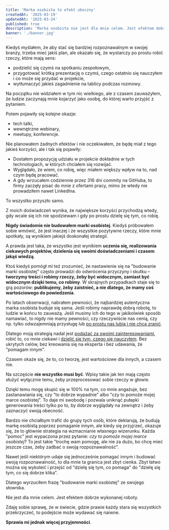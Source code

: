 ```yaml
---
title: 'Marka osobista to efekt uboczny'
createdAt: '2025-03-19'
updatedAt: '2025-03-24'
published: true
description: 'Marka osobista nie jest dla mnie celem. Jest efektem dobrze zrobionej roboty.'
banner: './banner.jpg'
---
```


Kiedyś myślałem, że aby stać się bardziej rozpoznawalnym w swojej branży, trzeba mieć jakiś plan, ale okazało się, że wystarczy po prostu robić rzeczy, które mają sens:

- podzielić się czymś na spotkaniu zespołowym,
- przygotować krótką prezentację o czymś, czego ostatnio się nauczyłem i co może się przydać w projekcie,
- wytłumaczyć jakieś zagadnienie na tablicy podczas rozmowy.

Na początku nie widziałem w tym nic wielkiego, ale z czasem zauważyłem, że ludzie zaczynają mnie kojarzyć jako osobę, do której warto przyjść z pytaniem.

Potem pojawiły się kolejne okazje:

- tech talki,
- wewnętrzne webinary,
- meetupy, konferencje.

Nie planowałem żadnych efektów i nie oczekiwałem, że będę miał z tego jakieś korzyści, ale i tak się pojawiły:

- Dostałem propozycję udziału w projekcie dokładnie w tych technologiach, w których chciałem się rozwijać.
- Wyglądało, że wiem, co robię, więc miałem większy wpływ na to, nad czym będę pracować.
- A gdy wrzucałem codziennie przez 316 dni commity na GitHuba, to firmy zaczęły pisać do mnie z ofertami pracy, mimo że wtedy nie prowadziłem nawet LinkedIna.

To wszystko przyszło samo.

Z moich doświadczeń wynika, że największe korzyści przychodzą wtedy, gdy wcale się ich nie spodziewam i gdy po prostu dzielę się tym, co robię.

**Nigdy świadomie nie budowałem marki osobistej**. Kiedyś próbowałem sobie wmówić, że jest inaczej i że wszystkie pozytywne rzeczy, które mnie spotkały, są wynikiem jakiejś doskonałej strategii.

A prawda jest taka, że wszystko jest wynikiem **uczenia się, realizowania ciekawych projektów, dzielenia się swoimi doświadczeniami i czasem jakąś wiedzą**.

Ktoś kiedyś pomógł mi też zrozumieć, że nastawienie się na "budowanie marki osobistej" często prowadzi do odwrócenia przyczyny i skutku – **tworzymy treści i robimy rzeczy, żeby być widocznym, zamiast być widocznym dzięki temu, co robimy**. W skrajnych przypadkach staje się to grą pozorów: **publikujemy, żeby zaistnieć, a nie dlatego, że mamy coś wartościowego do powiedzenia**.

Po latach obserwacji, nabrałem pewności, że najbardziej autentyczna marka osobista buduje się sama. Jeśli robimy naprawdę dobrą robotę, to ludzie w końcu to zauważą. Jeśli musimy ich do tego w jakikolwiek sposób namawiać, to nigdy nie mamy pewności, czy rzeczywiście nas cenią, czy np. tylko odwzajemniają przysługę lub [po prostu nas lubią i nie chcą zranić](https://www.momtestbook.com/).

Dlatego moją strategią nadal jest [podążać za swoimi zainteresowaniami](/prywatny-blog/), robić to, co mnie ciekawi i [dzielić się tym, czego się nauczyłem](/dokumentuj-zamiast-tworzyc/). Bez ukrytych celów, bez kreowania się na eksperta i bez udawania, że "pomagam innym".

Czasem okaże się, że to, co tworzę, jest wartościowe dla innych, a czasem nie.

Na szczęście **nie wszystko musi być**. Wpisy takie jak ten mają często służyć wyłącznie temu, żeby przeprocesować sobie rzeczy w głowie.

Dzięki temu mogę skupić się w 100% na tym, co mnie angażuje, bez zastanawiania się, czy "to dobrze wypadnie" albo "czy to pomoże mojej marce osobistej". To daje mi swobodę i pozwala uniknąć pułapki generowania treści tylko po to, by dobrze wyglądały na zewnątrz i żeby zaznaczyć swoją obecność.

Bardzo nie chciałbym trafić do grupy tych osób, które deklarują, że budują markę osobistą poprzez pomaganie innym, ale kiedy się przyjrzeć, okazuje się, że to głównie strategia na wzmacnianie własnego wizerunku. Każda "pomoc" jest wypaczona przez pytanie: *czy to pomoże mojej marce osobistej*? To jest takie "trochę wam pomogę, ale nie za dużo, bo chcę mieć jeszcze czas, żeby zadbać o swoją rozpoznawalność".

Nawet jeśli niektórym udaje się jednocześnie pomagać innym i budować swoją rozpoznawalność, to dla mnie ta granica jest zbyt cienka. Zbyt łatwo można się wykoleić i przejść od "dzielę się tym, co pomaga" do "dzielę się tym, co się dobrze klika".

Dlatego wyrzuciłem frazę "budowanie marki osobistej" ze swojego słownika.

Nie jest dla mnie celem. Jest efektem dobrze wykonanej roboty.

Zdaję sobie sprawę, że w świecie, gdzie prawie każdy stara się wszystkich przekrzyczeć, to podejście może wydawać się naiwne.

**Sprawia mi jednak więcej przyjemności**.

